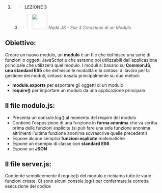 3. > **LEZIONE 3**
     3. > *<img src="https://user-images.githubusercontent.com/62563624/134513026-0b4e7fc7-4eef-47b2-877d-1155ba1a81e9.png" style="width: 50px"></img>  Node JS - Ese 3 Creazione di un Modulo*
     
## Obiettivo:
Creare un nuovo modulo, un **modulo** è un file che definisce una serie di funzioni o oggetti JavaScript e che saranno poi utilizzabili dall'applicazione principale che utilizzerà
quel modulo. I moduli si basano su **CommonJS, uno standard ES5** che definisce le modalità e la sintassi di lavoro per la gestione dei moduli, sintassi basata principalmente su due metodi:  
- **module.exports** per esportare gli oggetti di un modulo 
- **require()** per importare un modulo da una applicazione principale 

## Il file modulo.js:
- Presenta un console.log() al momento del require del modulo
- Contiene l'esposizione di una funzione in **forma anonima** che va scritta prima delle funzioni esplicite (si può fare una sola funzione anonima altrimenti l'ultima funzione
anonima sovrascrive quelle precedenti)
- Espone alcune semplici **funzioni esplicite** matematiche
- Espone un esempio di classe con **standard ES6**
- Espone un **JSON**

## Il file server.js:
Contiente semplicemente il require() del modulo e richiama tutte le varie funzioni create. Ci sono alcuni console.log() per confermare la corretta esecuzione del codice
